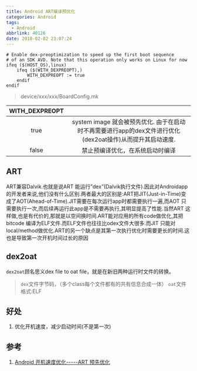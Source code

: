 ```yaml
---
title: Android ART编译预优化
categories: Android
tags:
  - Android
abbrlink: 40126
date: 2018-02-02 23:07:24
---
```


```
# Enable dex-preoptimization to speed up the first boot sequence
# of an SDK AVD. Note that this operation only works on Linux for now
ifeq ($(HOST_OS),linux)
	ifeq ($(WITH_DEXPREOPT),)
		WITH_DEXPREOPT := true
	endif
endif
```
>device/xxx/xxx/BoardConfig.mk

| WITH_DEXPREOPT |      |
| :------------: | :--: |
| true	| system image 就会被预先优化. 由于在启动时不再需要进行app的dex文件进行优化(dex2oat操作)从而提升其启动速度.|
| false | 禁止预编译优化，在系统启动时编译|

<!--more-->


## ART

ART兼容Dalvik.也就是说ART 能运行”dex”(Dalvik执行文件).因此对Androidapp的开发者来说,他们没有什么区别.两者最大的区别是:ART把JIT(Just-in-Time)变成了AOT(Ahead-of-Time).JIT需要在每次运行app时都需要执行一遍,而AOT 只需要执行一次,而后续再运行此app是不需要再执行,其明显提高了性能.当然ART 这样做,也是有代价的,那就是以空间换时间.ART能对应用的所有code做优化,其把bitcode 编译为ELF文件.而ELF文件也往往比odex文件大很多.而JIT
只能对local/method做优化.ART的另一个缺点是其第一次执行优化时需要更长的时间.这也是导致第一次开机时间过长的原因

## dex2oat

`dex2oat`顾名思义dex file to oat file，就是在新旧两种运行时文件的转换。

> `dex`文件字节码，（多个class每个文件都有的共有信息合成一体）
> `oat`文件格式:ELF

## 好处

1. 优化开机速度，减少启动时间(不是第一次)



## 参考

1. [Android 开机速度优化-----ART 预先优化](http://blog.csdn.net/u010164190/article/details/51463492)
